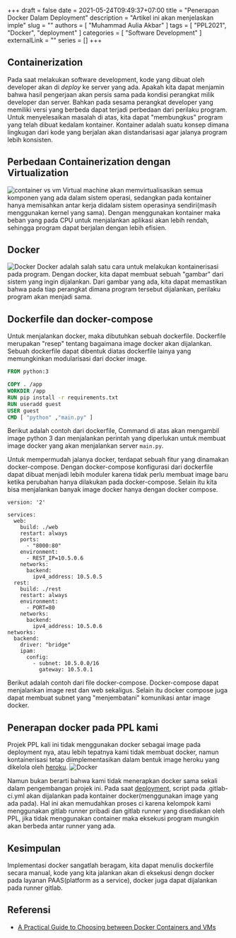 +++ 
draft = false
date = 2021-05-24T09:49:37+07:00
title = "Penerapan Docker Dalam Deployment"
description = "Artikel ini akan menjelaskan imple"
slug = ""
authors = [ "Muhammad Aulia Akbar" ]
tags = [ "PPL2021", "Docker", "deployment" ]
categories = [ "Software Development" ]
externalLink = ""
series = []
+++

## Containerization

Pada saat melakukan software development, kode yang dibuat oleh developer akan di *deploy* ke server yang ada. Apakah kita dapat menjamin bahwa hasil pengerjaan akan persis sama pada kondisi perangkat milik developer dan server. Bahkan pada sesama perangkat developer yang memiliki versi yang berbeda dapat terjadi perbedaan dari perilaku program. Untuk menyelesaikan masalah di atas, kita dapat "membungkus" program yang telah dibuat kedalam kontainer. Kontainer adalah suatu konsep dimana lingkugan dari kode yang berjalan akan distandarisasi agar jalanya program lebih konsisten.

## Perbedaan Containerization dengan Virtualization

![container vs vm](/images/posts/docker/containers-vs-virtual-machines.jpg)
Virtual machine akan memvirtualisasikan semua komponen yang  ada dalam sistem operasi, sedangkan pada kontainer hanya memisahkan antar kerja didalam sistem operasinya sendiri(masih menggunakan kernel yang sama). Dengan menggunakan kontainer maka beban yang pada CPU untuk menjalankan aplikasi akan lebih rendah, sehingga program dapat berjalan dengan lebih efisien.

## Docker

![Docker](/images/posts/docker/docker-logo.png)
Docker adalah salah satu cara untuk melakukan kontainerisasi pada program. Dengan docker, kita dapat membuat sebuah "gambar" dari sistem yang ingin dijalankan. Dari gambar yang ada, kita dapat memastikan bahwa pada tiap perangkat dimana program tersebut dijalankan, perilaku program akan menjadi sama.

## Dockerfile dan docker-compose

Untuk menjalankan docker, maka dibutuhkan sebuah dockerfile. Dockerfile merupakan "resep" tentang bagaimana image docker akan dijalankan. Sebuah dockerfile dapat dibentuk diatas dockerfile lainya yang memungkinkan modularisasi dari docker image.

``` Dockerfile
FROM python:3

COPY . /app
WORKDIR /app
RUN pip install -r requirements.txt
RUN useradd guest
USER guest
CMD [ "python" ,"main.py" ]
```

Berikut adalah contoh dari dockerfile, Command di atas akan mengambil image python 3 dan menjalankan perintah yang diperlukan untuk membuat image docker yang akan menjalankan server `main.py`.

Untuk mempermudah jalanya docker, terdapat sebuah fitur yang dinamakan docker-compose. Dengan docker-compose konfigurasi dari dockerfile dapat dibuat menjadi lebih moduler karena tidak perlu membuat image baru ketika perubahan hanya dilakukan pada docker-compose. Selain itu kita bisa menjalankan banyak image docker hanya dengan docker compose.

``` docker-compose
version: '2'

services:
  web:
    build: ./web
    restart: always
    ports:
      - "8000:80"
    environment: 
      - REST_IP=10.5.0.6
    networks: 
      backend:
        ipv4_address: 10.5.0.5
  rest:
    build: ./rest
    restart: always
    environment: 
      - PORT=80
    networks: 
      backend:
        ipv4_address: 10.5.0.6
networks:
  backend:
    driver: "bridge"
    ipam: 
      config: 
        - subnet: 10.5.0.0/16
          gateway: 10.5.0.1
```

Berikut adalah contoh dari file docker-compose. Docker-compose dapat menjalankan image rest dan web sekaligus. Selain itu docker compose juga dapat membuat subnet yang "menjembatani" komunikasi antar image docker.

## Penerapan docker pada PPL kami

Projek PPL kali ini tidak menggunakan docker sebagai image pada deployment nya, atau lebih tepatnya kami tidak membuat docker, namun  kontainerisasi tetap diimplementasikan dalam bentuk image heroku yang dikelola oleh [heroku](https://herokuapp.com).
![Docker](/images/posts/docker/stack.png)

Namun bukan berarti bahwa kami tidak menerapkan docker sama sekali dalam pengembangan projek ini. Pada saat [deployment](/posts/how-to-deploy-with-gitlab/), script pada .gitlab-ci.yml akan dijalankan pada kontainer docker(menggunakan image yang ada pada). Hal ini akan memudahkan proses ci karena kelompok kami menggunakan gitlab runner pribadi dan gitlab runner yang disediakan oleh PPL, jika tidak menggunakan container maka eksekusi program mungkin akan berbeda antar runner yang ada.

## Kesimpulan

Implementasi docker sangatlah beragam, kita dapat menulis dockerfile secara manual, kode yang kita jalankan akan di eksekusi dengn docker pada layanan PAAS(platform as a service), docker juga dapat dijalankan pada runner gitlab.

## Referensi

* [A Practical Guide to Choosing between Docker Containers and VMs
](https://www.weave.works/blog/a-practical-guide-to-choosing-between-docker-containers-and-vms)
